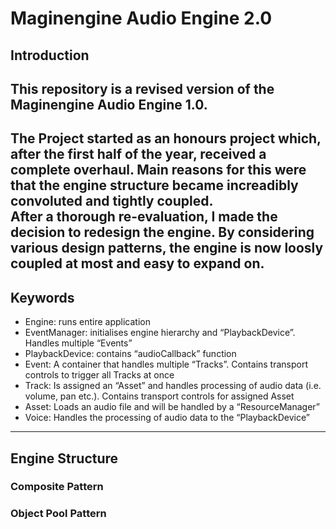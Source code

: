 # Maginengine Audio Engine 2.0

## Introduction

This repository is a revised version of the Maginengine Audio Engine 1.0.
---
The Project started as an honours project which, after the first half of the 
year, received a complete overhaul. Main reasons for this were that the engine 
structure became increadibly convoluted and tightly coupled. <br>
After a thorough re-evaluation, I made the decision to redesign the engine.
By considering various design patterns, the engine is now loosly coupled at most
and easy to expand on.
---
## Keywords

- Engine: runs entire application
- EventManager: initialises engine hierarchy and “PlaybackDevice”. Handles multiple “Events”
- PlaybackDevice: contains “audioCallback” function
- Event: A container that handles multiple “Tracks”. Contains transport controls to trigger all Tracks at once
- Track: Is assigned an “Asset” and handles processing of audio data (i.e. volume, pan etc.). Contains transport controls for assigned Asset
- Asset: Loads an audio file and will be handled by a “ResourceManager” 
- Voice: Handles the processing of audio data to the “PlaybackDevice”
---
## Engine Structure

### Composite Pattern


### Object Pool Pattern








